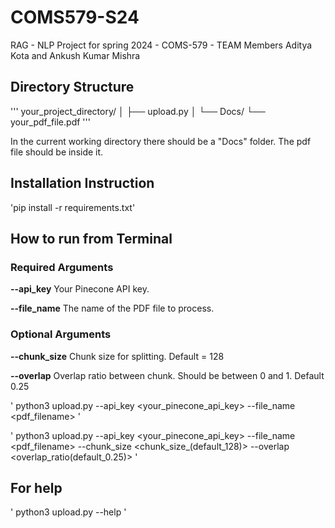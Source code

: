 # COMS579-S24
RAG - NLP Project for spring 2024 - COMS-579 - TEAM Members Aditya Kota and Ankush Kumar Mishra

## Directory Structure
'''
your_project_directory/
│
├── upload.py
│
└── Docs/
    └── your_pdf_file.pdf
'''

In the current working directory there should be a "Docs" folder. The pdf file should be inside it.

## Installation Instruction


'pip install -r requirements.txt'




## How to run from Terminal

### Required Arguments

**--api_key**
Your Pinecone API key.

**--file_name**
The name of the PDF file to process.

### Optional Arguments

**--chunk_size**
Chunk size for splitting. Default = 128

**--overlap**
Overlap ratio between chunk. Should be between 0 and 1. Default 0.25




'
python3 upload.py --api_key <your_pinecone_api_key> --file_name <pdf_filename>
'

'
python3 upload.py --api_key <your_pinecone_api_key> --file_name <pdf_filename> --chunk_size <chunk_size_(default_128)> --overlap <overlap_ratio(default_0.25)>
'

## For help

'
python3 upload.py --help
'



